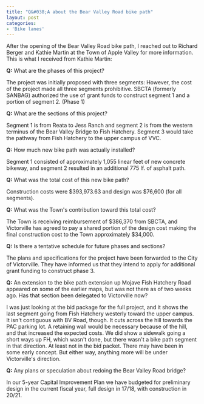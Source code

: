 ```yaml
---
title: "Q&#038;A about the Bear Valley Road bike path"
layout: post
categories:
- 'Bike lanes'
---
```


After the opening of the Bear Valley Road bike path, I reached out to Richard Berger and Kathie Martin at the Town of Apple Valley for more information. This is what I received from Kathie Martin:

**Q:** What are the phases of this project?

The project was initially proposed with three segments: However, the cost of the project made all three segments prohibitive. SBCTA (formerly SANBAG) authorized the use of grant funds to construct segment 1 and a portion of segment 2. (Phase 1)

**Q:** What are the sections of this project?

Segment 1 is from Reata to Jess Ranch and segment 2 is from the western terminus of the Bear Valley Bridge to Fish Hatchery. Segment 3 would take the pathway from Fish Hatchery to the upper campus of VVC.

**Q:** How much new bike path was actually installed?

Segment 1 consisted of approximately 1,055 linear feet of new concrete bikeway, and segment 2 resulted in an additional 775 lf. of asphalt path.

**Q:** What was the total cost of this new bike path?

Construction costs were $393,973.63 and design was $76,600 (for all segments).

**Q:** What was the Town's contribution toward this total cost?

The Town is receiving reimbursement of $386,370 from SBCTA, and Victorville has agreed to pay a shared portion of the design cost making the final construction cost to the Town approximately $34,000.

**Q:** Is there a tentative schedule for future phases and sections?

The plans and specifications for the project have been forwarded to the City of Victorville. They have informed us that they intend to apply for additional grant funding to construct phase 3.

**Q:** An extension to the bike path extension up Mojave Fish Hatchery Road appeared on some of the earlier maps, but was not there as of two weeks ago. Has that section been delegated to Victorville now?

I was just looking at the bid package for the full project, and it shows the last segment going from Fish Hatchery westerly toward the upper campus. It isn't contiguous with BV Road, though. It cuts across the hill towards the PAC parking lot. A retaining wall would be necessary because of the hill, and that increased the expected costs. We did show a sidewalk going a short ways up FH, which wasn't done, but there wasn't a bike path segment in that direction. At least not in the bid packet. There may have been in some early concept. But either way, anything more will be under Victorville's direction.

**Q:** Any plans or speculation about redoing the Bear Valley Road bridge?

In our 5-year Capital Improvement Plan we have budgeted for preliminary design in the current fiscal year, full design in 17/18, with construction in 20/21.
